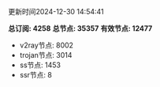 更新时间2024-12-30 14:54:41

**总订阅: 4258**
**总节点: 35357**
**有效节点: 12477**
- v2ray节点: 8002
- trojan节点: 3014
- ss节点: 1453
- ssr节点: 8
